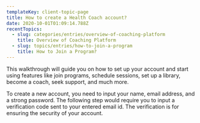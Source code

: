 ```yaml
---
templateKey: client-topic-page
title: How to create a Health Coach account?
date: 2020-10-01T01:09:14.788Z
recentTopics:
  - slug: categories/entries/overview-of-coaching-platform
    title: Overview of Coaching Platform
  - slug: topics/entries/how-to-join-a-program
    title: How to Join a Program?
---
```

This walkthrough will guide you on how to set up your account and start using features like join programs, schedule sessions, set up a library, become a coach, seek support, and much more. 

To create a new account, you need to input your name, email address, and a strong password. The following step would require you to input a verification code sent to your entered email id. The verification is for ensuring the security of your account.
